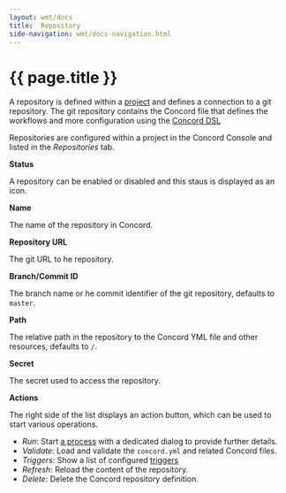 ```yaml
---
layout: wmt/docs
title:  Repository
side-navigation: wmt/docs-navigation.html
---
```


# {{ page.title }}

A repository is defined within a [project](./project.html) and defines a
connection to a git repository. The git repository contains the Concord file
that defines the workflows and more configuration using the
[Concord DSL](../getting-started/concord-dsl.html)

Repositories are configured within a project in the Concord Console and listed
in the _Repositories_ tab.

__Status__

A repository  can be enabled or disabled and this staus is displayed as an icon.

__Name__

The name of the repository in Concord.

__Repository URL__

The git URL to he repository.	

__Branch/Commit ID__

The branch name or he commit identifier of the git repository, defaults to
`master`.

__Path__

The relative path in the repository to the Concord YML file and other resources,
defaults to `/`. 

__Secret__

The secret used to access the repository.

__Actions__

The right side of the list displays an action button, which can be used to start
various operations.

- _Run_: Start [a process](../getting-started/processes.html) with a dedicated
  dialog to provide further details.
- _Validate_: Load and validate the `concord.yml` and related Concord files.
- _Triggers_: Show a list of configured [triggers](../triggers/overview.html)
- _Refresh_: Reload the content of the repository.
- _Delete_: Delete the Concord repository definition.

